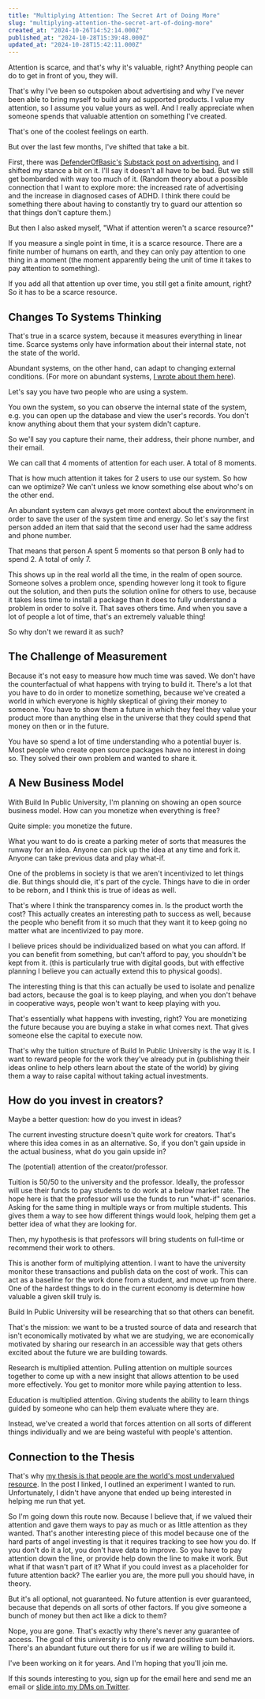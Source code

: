 ```yaml
---
title: "Multiplying Attention: The Secret Art of Doing More"
slug: "multiplying-attention-the-secret-art-of-doing-more"
created_at: "2024-10-26T14:52:14.000Z"
published_at: "2024-10-28T15:39:48.000Z"
updated_at: "2024-10-28T15:42:11.000Z"
---
```


<p>Attention is scarce, and that's why it's valuable, right? Anything people can do to get in front of you, they will. </p><p>That's why I've been so outspoken about advertising and why I've never been able to bring myself to build any ad supported products. I value my attention, so I assume you value yours as well. And I really appreciate when someone spends that valuable attention on something I've created.</p><p>That's one of the coolest feelings on earth.</p><p>But over the last few months, I've shifted that take a bit.</p><p>First, there was <a href="https://x.com/DefenderOfBasic" rel="noreferrer">DefenderOfBasic's</a> <a href="https://defenderofthebasic.substack.com/p/the-best-ad-ive-seen-all-week" rel="noreferrer">Substack post on advertising</a>, and I shifted my stance a bit on it. I'll say it doesn't all have to be bad. But we still get bombarded with way too much of it.  (Random theory about a possible connection that I want to explore more: the increased rate of advertising and the increase in diagnosed cases of ADHD. I think there could be something there about having to constantly try to guard our attention so that things don't capture them.)</p><p>But then I also asked myself, "What if attention weren't a scarce resource?"</p><p>If you measure a single point in time, it is a scarce resource. There are a finite number of humans on earth, and they can only pay attention to one thing in a moment (the moment apparently being the unit of time it takes to pay attention to something).</p><p>If you add all that attention up over time, you still get a finite amount, right? So it has to be a scarce resource.</p><h2 id="changes-to-systems-thinking">Changes To Systems Thinking</h2><p>That's true in a scarce system, because it measures everything in linear time. Scarce systems only have information about their internal state, not the state of the world.</p><p>Abundant systems, on the other hand, can adapt to changing external conditions. (For more on abundant systems, <a href="https://engineeringgenerosity.substack.com/p/abundant-systems-for-entrepreneurs" rel="noreferrer">I wrote about them here</a>).</p><p>Let's say you have two people who are using a system.</p><p>You own the system, so you can observe the internal state of the system, e.g. you can open up the database and view the user's records. You don't know anything about them that your system didn't capture.</p><p>So we'll say you capture their name, their address, their phone number, and their email.</p><p>We can call that 4 moments of attention for each user. A total of 8 moments.</p><p>That is how much attention it takes for 2 users to use our system. So how can we optimize? We can't unless we know something else about who's on the other end.</p><p>An abundant system can always get more context about the environment in order to save the user of the system time and energy. So let's say the first person added an item that said that the second user had the same address and phone number. </p><p>That means that person A spent 5 moments so that person B only had to spend 2. A total of only 7.</p><p>This shows up in the real world all the time, in the realm of open source. Someone solves a problem once, spending however long it took to figure out the solution, and then puts the solution online for others to use, because it takes less time to install a package than it does to fully understand a problem in order to solve it. That saves others time. And when you save a lot of people a lot of time, that's an extremely valuable thing!</p><p>So why don't we reward it as such?</p><h2 id="the-challenge-of-measurement">The Challenge of Measurement</h2><p>Because it's not easy to measure how much time was saved. We don't have the counterfactual of what happens with trying to build it. There's a lot that you have to do in order to monetize something, because we've created a world in which everyone is highly skeptical of giving their money to someone. You have to show them a future in which they feel they value your product more than anything else in the universe that they could spend that money on then or in the future.</p><p>You have so spend a lot of time understanding who a potential buyer is. Most people who create open source packages have no interest in doing so. They solved their own problem and wanted to share it. </p><h2 id="a-new-business-model">A New Business Model</h2><p>With Build In Public University, I'm planning on showing an open source business model. How can you monetize when everything is free?</p><p>Quite simple: you monetize the future.</p><p>What you want to do is create a parking meter of sorts that measures the runway for an idea. Anyone can pick up the idea at any time and fork it. Anyone can take previous data and play what-if. </p><p>One of the problems in society is that we aren't incentivized to let things die. But things should die, it's part of the cycle. Things have to die in order to be reborn, and I think this is true of ideas as well. </p><p>That's where I think the transparency comes in. Is the product worth the cost? This actually creates an interesting path to success as well, because the people who benefit from it so much that they want it to keep going no matter what are incentivized to pay more. </p><p>I believe prices should be individualized based on what you can afford. If you can benefit from something, but can't afford to pay, you shouldn't be kept from it. (this is particularly true with digital goods, but with effective planning I believe you can actually extend this to physical goods).</p><p>The interesting thing is that this can actually be used to isolate and penalize bad actors, because the goal is to keep playing, and when you don't behave in cooperative ways, people won't want to keep playing with you.</p><p>That's essentially what happens with investing, right? You are monetizing the future because you are buying a stake in what comes next. That gives someone else the capital to execute now.</p><p>That's why the tuition structure of Build In Public University is the way it is. I want to reward people for the work they've already put in (publishing their ideas online to help others learn about the state of the world) by giving them a way to raise capital without taking actual investments. </p><h2 id="how-do-you-invest-in-creators">How do you invest in creators?</h2><p>Maybe a better question: how do you invest in ideas?</p><p>The current investing structure doesn't quite work for creators. That's where this idea comes in as an alternative. So, if you don't gain upside in the actual business, what do you gain upside in?</p><p>The (potential) attention of the creator/professor. </p><p>Tuition is 50/50 to the university and the professor. Ideally, the professor will use their funds to pay students to do work at a below market rate. The hope here is that the professor will use the funds to run "what-if" scenarios. Asking for the same thing in multiple ways or from multiple students. This gives them a way to see how different things would look, helping them get a better idea of what they are looking for. </p><p>Then, my hypothesis is that professors will bring students on full-time or recommend their work to others. </p><p>This is another form of multiplying attention. I want to have the university monitor these transactions and publish data on the cost of work. This can act as a baseline for the work done from a student, and move up from there. One of the hardest things to do in the current economy is determine how valuable a given skill truly is.</p><p>Build In Public University will be researching that so that others can benefit. </p><p>That's the mission: we want to be a trusted source of data and research that isn't economically motivated by what we are studying, we are economically motivated by sharing our research in an accessible way that gets others excited about the future we are building towards.</p><p>Research is multiplied attention. Pulling attention on multiple sources together to come up with a new insight that allows attention to be used more effectively. You get to monitor more while paying attention to less.</p><p>Education is multiplied attention. Giving students the ability to learn things guided by someone who can help them evaluate where they are.</p><p>Instead, we've created a world that forces attention on all sorts of different things individually and we are being wasteful with people's attention. </p><h2 id="connection-to-the-thesis">Connection to the Thesis</h2><p>That's why <a href="https://ideasupplychain.com/experiment-in-understanding-human-value/" rel="noreferrer">my thesis is that people are the world's most undervalued resource</a>. In the post I linked, I outlined an experiment I wanted to run. Unfortunately, I didn't have anyone that ended up being interested in helping me run that yet.</p><p>So I'm going down this route now. Because I believe that, if we valued their attention and gave them ways to pay as much or as little attention as they wanted. That's another interesting piece of this model because one of the hard parts of angel investing is that it requires tracking to see how you do. If you don't do it a lot, you don't have data to improve. So you have to pay attention down the line, or provide help down the line to make it work. But what if that wasn't part of it? What if you could invest as a placeholder for future attention back? The earlier you are, the more pull you should have, in theory.</p><p>But it's all optional, not guaranteed. No future attention is ever guaranteed, because that depends on all sorts of other factors. If you give someone a bunch of money but then act like a dick to them?</p><p>Nope, you are gone. That's exactly why there's never any guarantee of access. The goal of this university is to only reward positive sum behaviors. There's an abundant future out there for us if we are willing to build it.</p><p>I've been working on it for years. And I'm hoping that you'll join me.</p><p>If this sounds interesting to you, sign up for the email here and send me an email or <a href="https://x.com/leo_guinan" rel="noreferrer">slide into my DMs on Twitter</a>.</p>